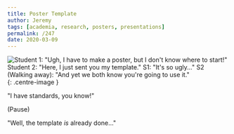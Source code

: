 ```yaml
---
title: Poster Template
author: Jeremy
tags: [academia, research, posters, presentations]
permalink: /247
date: 2020-03-09
---
```


![Student 1: "Ugh, I have to make a poster, but I don't know where to start!" Student 2: "Here, I just sent you my template." S1: "It's so ugly..." S2 (Walking away): "And yet we both know you're going to use it."](https://res.cloudinary.com/dh3hm8pb7/image/upload/c_scale,q_auto:best,w_615/v1535842782/Handwaving/Published/PosterTemplate.png){: .centre-image }

"I have standards, you know!"

(Pause)

"Well, the template *is* already done..."

